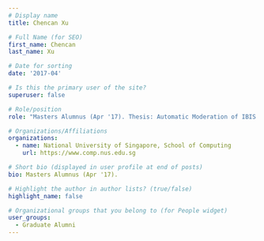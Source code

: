 ```yaml
---
# Display name
title: Chencan Xu

# Full Name (for SEO) 
first_name: Chencan
last_name: Xu

# Date for sorting
date: '2017-04'

# Is this the primary user of the site?
superuser: false

# Role/position
role: "Masters Alumnus (Apr '17). Thesis: Automatic Moderation of IBIS Forums."

# Organizations/Affiliations
organizations:
  - name: National University of Singapore, School of Computing
    url: https://www.comp.nus.edu.sg

# Short bio (displayed in user profile at end of posts)
bio: Masters Alumnus (Apr '17). 

# Highlight the author in author lists? (true/false)
highlight_name: false

# Organizational groups that you belong to (for People widget)
user_groups:
  - Graduate Alumni
---
```

